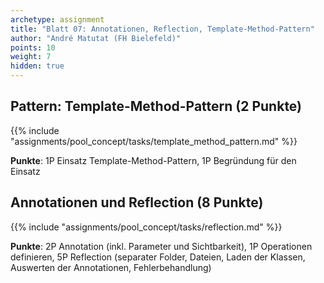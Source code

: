 ```yaml
---
archetype: assignment
title: "Blatt 07: Annotationen, Reflection, Template-Method-Pattern"
author: "André Matutat (FH Bielefeld)"
points: 10
weight: 7
hidden: true
---
```



## Pattern: Template-Method-Pattern (2 Punkte)

{{% include "assignments/pool_concept/tasks/template_method_pattern.md" %}}

**Punkte**: 1P Einsatz Template-Method-Pattern, 1P Begründung für den Einsatz


## Annotationen und Reflection (8 Punkte)

{{% include "assignments/pool_concept/tasks/reflection.md" %}}

**Punkte**: 2P Annotation (inkl. Parameter und Sichtbarkeit), 1P Operationen
definieren, 5P Reflection (separater Folder, Dateien, Laden der Klassen,
Auswerten der Annotationen, Fehlerbehandlung)
